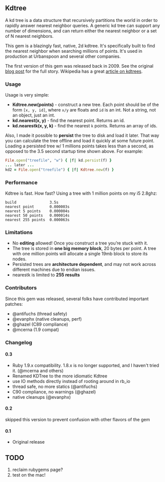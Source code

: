 ## Kdtree

A kd tree is a data structure that recursively partitions the world in order to rapidly answer nearest neighbor queries. A generic kd tree can support any number of dimensions, and can return either the nearest neighbor or a set of N nearest neighbors.

This gem is a blazingly fast, native, 2d kdtree. It's specifically built to find the nearest neighbor when searching millions of points. It's used in production at Urbanspoon and several other companies.

The first version of this gem was released back in 2009. See the original [blog post](http://gurge.com/2009/10/22/ruby-nearest-neighbor-fast-kdtree-gem/) for the full story. Wikipedia has a great [article on kdtrees](http://en.wikipedia.org/wiki/K-d_tree).

### Usage

Usage is very simple:

* **Kdtree.new(points)** - construct a new tree. Each point should be of the form `[x, y, id]`, where `x/y` are floats and `id` is an int. Not a string, not an object, just an int.
* **kd.nearest(x, y)** - find the nearest point. Returns an id.
* **kd.nearestk(x, y, k)** - find the nearest `k` points. Returns an array of ids.

Also, I made it possible to **persist** the tree to disk and load it later. That way you can calculate the tree offline and load it quickly at some future point. Loading a persisted tree w/ 1 millions points takes less than a second, as opposed to the 3.5 second startup time shown above. For example:

```ruby
File.open("treefile", "w") { |f| kd.persist(f) }
... later ...
kd2 = File.open("treefile") { |f| Kdtree.new(f) }
```

### Performance

Kdtree is fast. How fast? Using a tree with 1 million points on my i5 2.8ghz:

```
build               3.5s
nearest point       0.000003s
nearest 5 points    0.000004s
nearest 50 points   0.000014s
nearest 255 points  0.000063s
```

### Limitations

* No **editing** allowed! Once you construct a tree you&#8217;re stuck with it.
* The tree is stored in **one big memory block**, 20 bytes per point. A tree with one million points will allocate a single 19mb block to store its nodes.
* Persisted trees are **architecture dependent**, and may not work across different machines due to endian issues.
* nearestk is limited to **255 results**

### Contributors

Since this gem was released, several folks have contributed important patches:

* @antifuchs (thread safety)
* @evanphx (native cleanups, perf)
* @ghazel (C89 compliance)
* @mcerna (1.9 compat)

### Changelog

#### 0.3

* Ruby 1.9.x compatibility. 1.8.x is no longer supported, and I haven't tried it. (@mcerna and others)
* Renamed KDTree to the more idiomatic Kdtree
* use IO methods directly instead of rooting around in rb_io
* thread safe, no more statics (@antifuchs)
* C90 compliance, no warnings (@ghazel)
* native cleanups (@evanphx)

#### 0.2

skipped this version to prevent confusion with other flavors of the gem

#### 0.1

* Original release

## TODO

1. reclaim rubygems page?
1. test on the mac!
